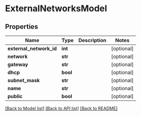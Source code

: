 # ExternalNetworksModel

## Properties
Name | Type | Description | Notes
------------ | ------------- | ------------- | -------------
**external_network_id** | **int** |  | [optional] 
**network** | **str** |  | [optional] 
**gateway** | **str** |  | [optional] 
**dhcp** | **bool** |  | [optional] 
**subnet_mask** | **str** |  | [optional] 
**name** | **str** |  | [optional] 
**public** | **bool** |  | [optional] 

[[Back to Model list]](../README.md#documentation-for-models) [[Back to API list]](../README.md#documentation-for-api-endpoints) [[Back to README]](../README.md)


